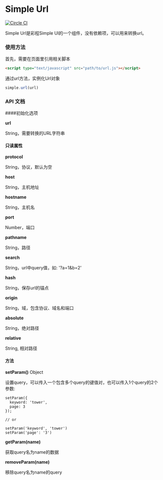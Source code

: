 # Simple Url
[![Circle CI](https://circleci.com/gh/mycolorway/simple-url.png?style=badge)](https://circleci.com/gh/mycolorway/simple-url)


Simple Url是彩程Simple UI的一个组件，没有依赖项，可以用来转换url。

### 使用方法
首先，需要在页面里引用相关脚本

```html
<script type="text/javascript" src="path/to/url.js"></script>

```

通过url方法，实例化Url对象

```js
simple.url(url)

```

### API 文档

####初始化选项

__url__

String，需要转换的URL字符串

#### 只读属性

__protocol__

String，协议，默认为空

__host__

String，主机地址

__hostname__

String，主机名

__port__

Number，端口

__pathname__

String，路径

__search__

String，url中query值，如: '?a=1&b=2'

__hash__

String，保存url的锚点

__origin__

String，域，包含协议、域名和端口

__absolute__

String，绝对路径

__relative__

String, 相对路径

#### 方法

__setParam()__ Object

设置query，可以传入一个包含多个query的键值对，也可以传入1个query的2个参数:

```
setParam({
  keyword: 'tower',
  page: 3
});

// or

setParam('keyword', 'tower')
setParam('page': '3')
```

__getParam(name)__

获取query名为name的数据

__removeParam(name)__

移除query名为name的query
